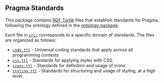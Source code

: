 ## Pragma Standards

This package contains [RDF Turtle](https://www.w3.org/TR/turtle/) files that establish standards for Pragma, following the ontology defined in the [ontology package](../ds-ontology/README.md).

Each file in [`src/`](./src/) corresponds to a specific domain of standards. The files are organized as follows:

- [`code.ttl`](src/code.ttl) - Universal coding standards that apply across all programming contexts
- [`css.ttl`](src/css.ttl) - Standards for applying styles with CSS.
- [`icons.ttl`](src/icons.ttl) - Standards for definition and usage of icons.
- [`styling.ttl`](src/styling.ttl) - Standards for structuring and usage of styling, at a high level.